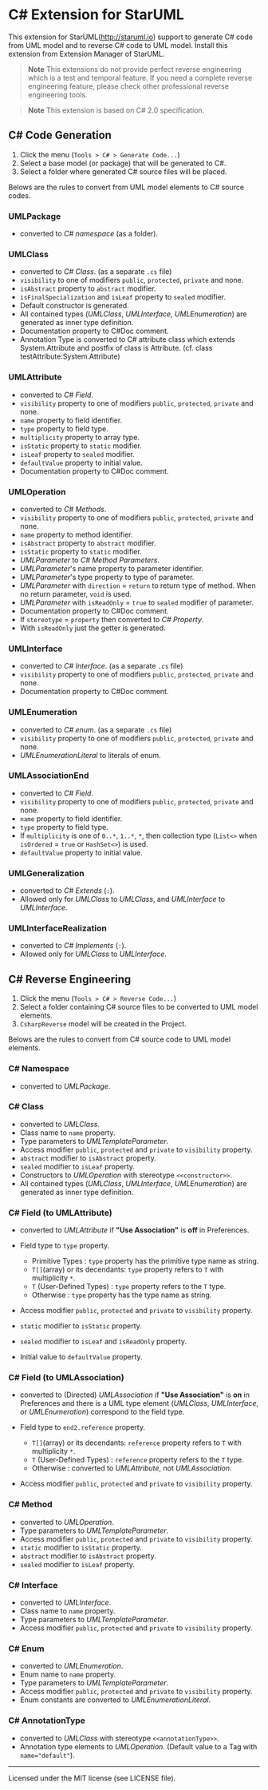 C# Extension for StarUML
========================

This extension for StarUML(http://staruml.io) support to generate C# code from UML model and to reverse C# code to UML model. Install this extension from Extension Manager of StarUML.

> __Note__
> This extensions do not provide perfect reverse engineering which is a test and temporal feature. If you need a complete reverse engineering feature, please check other professional reverse engineering tools.

> __Note__
>  This extension is based on C# 2.0 specification.

C# Code Generation
--------------------

1. Click the menu (`Tools > C# > Generate Code...`)
2. Select a base model (or package) that will be generated to C#.
3. Select a folder where generated C# source files will be placed.

Belows are the rules to convert from UML model elements to C# source codes.

### UMLPackage

* converted to _C# namespace_ (as a folder).

### UMLClass

* converted to _C# Class_. (as a separate `.cs` file)
* `visibility` to one of modifiers `public`, `protected`, `private` and none.
* `isAbstract` property to `abstract` modifier.
* `isFinalSpecialization` and `isLeaf` property to `sealed` modifier.
* Default constructor is generated.
* All contained types (_UMLClass_, _UMLInterface_, _UMLEnumeration_) are generated as inner type definition.
* Documentation property to C#Doc comment.
* Annotation Type is converted to C# attribute class which extends System.Attribute and postfix of class is Attribute.
  (cf. class testAttribute:System.Attribute)

### UMLAttribute

* converted to _C# Field_.
* `visibility` property to one of modifiers `public`, `protected`, `private` and none.
* `name` property to field identifier.
* `type` property to field type.
* `multiplicity` property to array type.
* `isStatic` property to `static` modifier.
* `isLeaf` property to `sealed` modifier.
* `defaultValue` property to initial value.
* Documentation property to C#Doc comment.

### UMLOperation

* converted to _C# Methods_.
* `visibility` property to one of modifiers `public`, `protected`, `private` and none.
* `name` property to method identifier.
* `isAbstract` property to `abstract` modifier.
* `isStatic` property to `static` modifier.
* _UMLParameter_ to _C# Method Parameters_.
* _UMLParameter_'s name property to parameter identifier.
* _UMLParameter_'s type property to type of parameter.
* _UMLParameter_ with `direction` = `return` to return type of method. When no return parameter, `void` is used.
* _UMLParameter_ with `isReadOnly` = `true` to `sealed` modifier of parameter.
* Documentation property to C#Doc comment.
* If `stereotype` = `property` then converted to _C# Property_.
* With `isReadOnly` just the getter is generated.

### UMLInterface

* converted to _C# Interface_.  (as a separate `.cs` file)
* `visibility` property to one of modifiers `public`, `protected`, `private` and none.
* Documentation property to C#Doc comment.

### UMLEnumeration

* converted to _C# enum_.  (as a separate `.cs` file)
* `visibility` property to one of modifiers `public`, `protected`, `private` and none.
* _UMLEnumerationLiteral_ to literals of enum.

### UMLAssociationEnd

* converted to _C# Field_.
* `visibility` property to one of modifiers `public`, `protected`, `private` and none.
* `name` property to field identifier.
* `type` property to field type.
* If `multiplicity` is one of `0..*`, `1..*`, `*`, then collection type (`List<>` when `isOrdered` = `true` or `HashSet<>`) is used.
* `defaultValue` property to initial value.

### UMLGeneralization

* converted to _C# Extends_ (`:`).
* Allowed only for _UMLClass_ to _UMLClass_, and _UMLInterface_ to _UMLInterface_.

### UMLInterfaceRealization

* converted to _C# Implements_ (`:`).
* Allowed only for _UMLClass_ to _UMLInterface_.


C# Reverse Engineering
------------------------

1. Click the menu (`Tools > C# > Reverse Code...`)
2. Select a folder containing C# source files to be converted to UML model elements.
3. `CsharpReverse` model will be created in the Project.

Belows are the rules to convert from C# source code to UML model elements.

### C# Namespace

* converted to _UMLPackage_.

### C# Class

* converted to _UMLClass_.
* Class name to `name` property.
* Type parameters to _UMLTemplateParameter_.
* Access modifier `public`, `protected` and  `private` to `visibility` property.
* `abstract` modifier to `isAbstract` property.
* `sealed` modifier to `isLeaf` property.
* Constructors to _UMLOperation_ with stereotype `<<constructor>>`.
* All contained types (_UMLClass_, _UMLInterface_, _UMLEnumeration_) are generated as inner type definition.


### C# Field (to UMLAttribute)

* converted to _UMLAttribute_ if __"Use Association"__ is __off__ in Preferences.
* Field type to `type` property.

    * Primitive Types : `type` property has the primitive type name as string.
    * `T[]`(array) or its decendants: `type` property refers to `T` with multiplicity `*`.
    * `T` (User-Defined Types)  : `type` property refers to the `T` type.
    * Otherwise : `type` property has the type name as string.

* Access modifier `public`, `protected` and  `private` to `visibility` property.
* `static` modifier to `isStatic` property.
* `sealed` modifier to `isLeaf` and `isReadOnly` property.
* Initial value to `defaultValue` property.

### C# Field (to UMLAssociation)

* converted to (Directed) _UMLAssociation_ if __"Use Association"__ is __on__ in Preferences and there is a UML type element (_UMLClass_, _UMLInterface_, or _UMLEnumeration_) correspond to the field type.
* Field type to `end2.reference` property.

    * `T[]`(array) or its decendants: `reference` property refers to `T` with multiplicity `*`.
    * `T` (User-Defined Types)  : `reference` property refers to the `T` type.
    * Otherwise : converted to _UMLAttribute_, not _UMLAssociation_.

* Access modifier `public`, `protected` and  `private` to `visibility` property.

### C# Method

* converted to _UMLOperation_.
* Type parameters to _UMLTemplateParameter_.
* Access modifier `public`, `protected` and  `private` to `visibility` property.
* `static` modifier to `isStatic` property.
* `abstract` modifier to `isAbstract` property.
* `sealed` modifier to `isLeaf` property.

### C# Interface

* converted to _UMLInterface_.
* Class name to `name` property.
* Type parameters to _UMLTemplateParameter_.
* Access modifier `public`, `protected` and  `private` to `visibility` property.

### C# Enum

* converted to _UMLEnumeration_.
* Enum name to `name` property.
* Type parameters to _UMLTemplateParameter_.
* Access modifier `public`, `protected` and  `private` to `visibility` property.
* Enum constants are converted to _UMLEnumerationLiteral_.

### C# AnnotationType

* converted to _UMLClass_ with stereotype `<<annotationType>>`.
* Annotation type elements to _UMLOperation_. (Default value to a Tag with `name="default"`).


---

Licensed under the MIT license (see LICENSE file).
